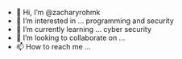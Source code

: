 - 👋 Hi, I’m @zacharyrohmk
- 👀 I’m interested in ... programming and security
- 🌱 I’m currently learning ... cyber security
- 💞️ I’m looking to collaborate on ...
- 📫 How to reach me ...

<!---
zacharyrohmk/zacharyrohmk is a ✨ special ✨ repository because its `README.md` (this file) appears on your GitHub profile.
You can click the Preview link to take a look at your changes.
--->
